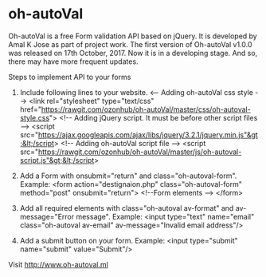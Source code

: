 # oh-autoVal

Oh-autoVal is a free Form validation API based on jQuery. It is developed by Amal K Jose as part of project work. The first version of Oh-autoVal v1.0.0 was released on 17th October, 2017. Now it is in a developing stage. And so, there may have more frequent updates.

Steps to implement API to your forms


1. Include following lines to your website.
&lt;-- Adding oh-autoVal css style --&gt;
&lt;link rel="stylesheet" type="text/css" href="https://rawgit.com/ozonhub/oh-autoVal/master/css/oh-autoval-style.css"&gt;
&lt;!-- Adding jQuery script. It must be before other script files --&gt;
&lt;script src="https://ajax.googleapis.com/ajax/libs/jquery/3.2.1/jquery.min.js"&gt;&lt;/script&gt;
&lt;!-- Adding oh-autoVal script file --&gt;
&lt;script src="https://rawgit.com/ozonhub/oh-autoVal/master/js/oh-autoval-script.js"&gt;&lt;/script&gt;

2. Add a Form with onsubmit="return" and class="oh-autoval-form".
Example:
&lt;form action="destignaion.php" class="oh-autoval-form" method="post" onsubmit="return"&gt;
      &lt;!--Form elements --&gt;
&lt;/form&gt;

3. Add all required elements with class="oh-autoval av-format" and av-message="Error message".
Example:
&lt;input type="text" name="email" class="oh-autoval av-email" av-message="Invalid email address"/&gt;

4. Add a submit button on your form.
Example:
&lt;input type="submit" name="submit" value="Submit"/&gt;

Visit http://www.oh-autoval.ml
